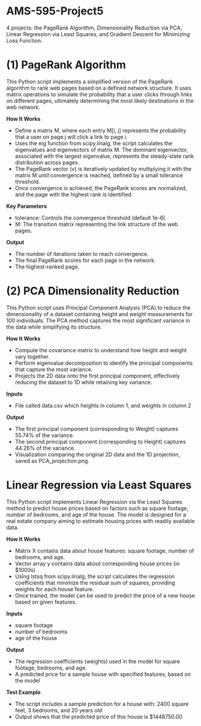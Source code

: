 # AMS-595-Project5
4 projects: the PageRank Algorithm, Dimensionality Reduction via PCA, Linear Regression via Least Squares, and Gradient Descent for Minimizing Loss Function.


# (1) PageRank Algorithm
This Python script implements a simplified version of the PageRank algorithm to rank web pages based on a defined network structure. It uses matrix operations to simulate the probability that a user clicks through links on different pages, ultimately determining the most likely destinations in the web network.

**How It Works**
- Define a matrix M, where each entry M[i, j] represents the probability that a user on page j will click a link to page i.
- Uses the eig function from scipy.linalg, the script calculates the eigenvalues and eigenvectors of matrix M. The dominant eigenvector, associated with the largest eigenvalue, represents the steady-state rank distribution across pages.
- The PageRank vector (v) is iteratively updated by multiplying it with the matrix M until convergence is reached, defined by a small tolerance threshold.
- Once convergence is achieved, the PageRank scores are normalized, and the page with the highest rank is identified.

**Key Parameters**
- tolerance: Controls the convergence threshold (default 1e-6).
- M: The transition matrix representing the link structure of the web pages.

**Output**
- The number of iterations taken to reach convergence.
- The final PageRank scores for each page in the network.
- The highest-ranked page.


# (2) PCA Dimensionality Reduction
This Python script uses Principal Component Analysis (PCA) to reduce the dimensionality of a dataset containing height and weight measurements for 100 individuals. The PCA method captures the most significant variance in the data while simplifying its structure.

**How It Works**
- Compute the covariance matrix to understand how height and weight vary together.
- Perform eigenvalue decomposition to identify the principal components that capture the most variance.
- Projects the 2D data onto the first principal component, effectively reducing the dataset to 1D while retaining key variance.

**Inputs** 
- File called data.csv which heights in column 1, and weights in column 2

**Output**
- The first principal component (corresponding to Weight) captures 55.74% of the variance.
- The second principal component (corresponding to Height) captures 44.26% of the variance.
- Visualization comparing the original 2D data and the 1D projection, saved as PCA_projection.png.


# Linear Regression via Least Squares
This Python script implements Linear Regression via the Least Squares method to predict house prices based on factors such as square footage, number of bedrooms, and age of the house. The model is designed for a real estate company aiming to estimate housing prices with readily available data.

**How It Works**
- Matrix X contains data about house features: square footage, number of bedrooms, and age.
- Vector array y contains data about corresponding house prices (in $1000s)
- Using lstsq from scipy.linalg, the script calculates the regression coefficients that minimize the residual sum of squares, providing weights for each house feature.
- Once trained, the model can be used to predict the price of a new house based on given features.

**Inputs**
- square footage
- number of bedrooms
- age of the house

**Output**
- The regression coefficients (weights) used in the model for square footage, bedrooms, and age. 
- A predicted price for a sample house with specified features, based on the model

**Test Example**
- The script includes a sample prediction for a house with: 2400 square feet, 3 bedrooms, and 20 years old
- Output shows that the predicted price of this house is $1448750.00
